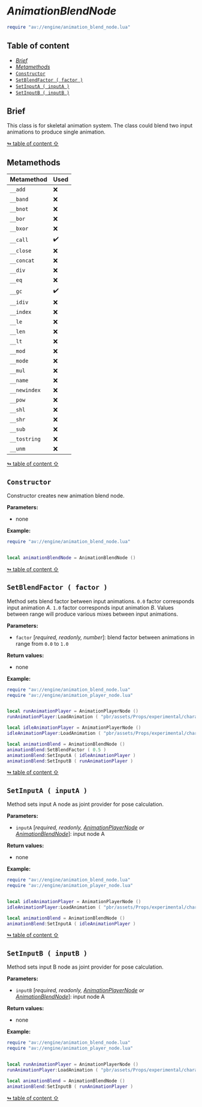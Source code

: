 # _AnimationBlendNode_

```lua
require "av://engine/animation_blend_node.lua"
```

## <a id="table-of-content">Table of content</a>

- [_Brief_](#brief)
- [_Metamethods_](#metamethods)
- [`Constructor`](#constructor)
- [`SetBlendFactor ( factor )`](#method-set-blend-factor)
- [`SetInputA ( inputA )`](#method-set-input-a)
- [`SetInputB ( inputB )`](#method-set-input-b)

## <a id="brief">Brief</a>

This class is for skeletal animation system. The class could blend two input animations to produce single animation.

[↬ table of content ⇧](#table-of-content)

## <a id="metamethods">Metamethods</a>

Metamethod | Used
--- | ---
`__add` | ❌
`__band` | ❌
`__bnot` | ❌
`__bor` | ❌
`__bxor` | ❌
`__call` | ✔️
`__close` | ❌
`__concat` | ❌
`__div` | ❌
`__eq` | ❌
`__gc` | ✔️
`__idiv` | ❌
`__index` | ❌
`__le` | ❌
`__len` | ❌
`__lt` | ❌
`__mod` | ❌
`__mode` | ❌
`__mul` | ❌
`__name` | ❌
`__newindex` | ❌
`__pow` | ❌
`__shl` | ❌
`__shr` | ❌
`__sub` | ❌
`__tostring` | ❌
`__unm` | ❌

[↬ table of content ⇧](#table-of-content)

## <a id="constructor">`Constructor`</a>

Constructor creates new animation blend node.

**Parameters:**

- none

**Example:**

```lua
require "av://engine/animation_blend_node.lua"


local animationBlendNode = AnimationBlendNode ()
```

[↬ table of content ⇧](#table-of-content)

## <a id="method-set-blend-factor">`SetBlendFactor ( factor )`</a>

Method sets blend factor between input animations. `0.0` factor corresponds input animation _A_. `1.0` factor corresponds input animation _B_. Values between range will produce various mixes between input animations.

**Parameters:**

- `factor` [_required, readonly, number_]: blend factor between animations in range from `0.0` to `1.0`

**Return values:**

- none

**Example:**

```lua
require "av://engine/animation_blend_node.lua"
require "av://engine/animation_player_node.lua"


local runAnimationPlayer = AnimationPlayerNode ()
runAnimationPlayer:LoadAnimation ( "pbr/assets/Props/experimental/character-sandbox/bobby/run.animation" )

local idleAnimationPlayer = AnimationPlayerNode ()
idleAnimationPlayer:LoadAnimation ( "pbr/assets/Props/experimental/character-sandbox/bobby/idle.animation" )

local animationBlend = AnimationBlendNode ()
animationBlend:SetBlendFactor ( 0.5 )
animationBlend:SetInputA ( idleAnimationPlayer )
animationBlend:SetInputB ( runAnimationPlayer )
```

[↬ table of content ⇧](#table-of-content)

## <a id="method-set-input-a">`SetInputA ( inputA )`</a>

Method sets input A node as joint provider for pose calculation.

**Parameters:**

- `inputA` [_required, readonly, [AnimationPlayerNode](./animation-player-node.md) or [AnimationBlendNode](./animation-blend-node.md)_]: input node A

**Return values:**

- none

**Example:**

```lua
require "av://engine/animation_blend_node.lua"
require "av://engine/animation_player_node.lua"


local idleAnimationPlayer = AnimationPlayerNode ()
idleAnimationPlayer:LoadAnimation ( "pbr/assets/Props/experimental/character-sandbox/bobby/idle.animation" )

local animationBlend = AnimationBlendNode ()
animationBlend:SetInputA ( idleAnimationPlayer )
```

[↬ table of content ⇧](#table-of-content)

## <a id="method-set-input-b">`SetInputB ( inputB )`</a>

Method sets input B node as joint provider for pose calculation.

**Parameters:**

- `inputB` [_required, readonly, [AnimationPlayerNode](./animation-player-node.md) or [AnimationBlendNode](./animation-blend-node.md)_]: input node A

**Return values:**

- none

**Example:**

```lua
require "av://engine/animation_blend_node.lua"
require "av://engine/animation_player_node.lua"


local runAnimationPlayer = AnimationPlayerNode ()
runAnimationPlayer:LoadAnimation ( "pbr/assets/Props/experimental/character-sandbox/bobby/run.animation" )

local animationBlend = AnimationBlendNode ()
animationBlend:SetInputB ( runAnimationPlayer )
```

[↬ table of content ⇧](#table-of-content)
